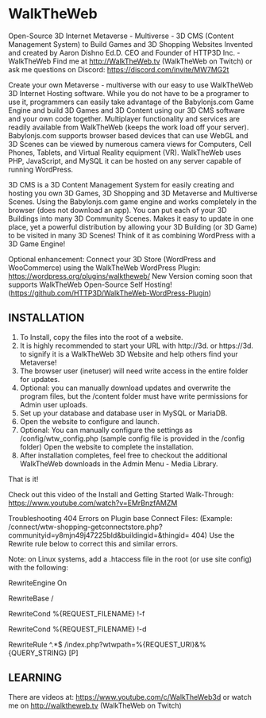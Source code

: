 # WalkTheWeb
Open-Source 3D Internet Metaverse - Multiverse - 3D CMS (Content Management System) to Build Games and 3D Shopping Websites
Invented and created by Aaron Dishno Ed.D.
CEO and Founder of HTTP3D Inc. - WalkTheWeb
Find me at http://WalkTheWeb.tv  (WalkTheWeb on Twitch) or ask me questions on Discord: https://discord.com/invite/MW7MG2t

Create your own Metaverse - multiverse with our easy to use WalkTheWeb 3D Internet Hosting software. While you do not have to be a programer to use it, programmers can easily take advantage of the Babylonjs.com Game Engine and build 3D Games and 3D Content using our 3D CMS software and your own code together. Multiplayer functionality and services are readily available from WalkTheWeb (keeps the work load off your server). Babylonjs.com supports browser based devices that can use WebGL and 3D Scenes can be viewed by numerous camera views for Computers, Cell Phones, Tablets, and Virtual Reality equipment (VR). WalkTheWeb uses PHP, JavaScript, and MySQL it can be hosted on any server capable of running WordPress.

3D CMS is a 3D Content Management System for easily creating and hosting you own 3D Games, 3D Shopping and 3D Metaverse and Multiverse Scenes. Using the Babylonjs.com game engine and works completely in the browser (does not download an app). You can put each of your 3D Buildings into many 3D Community Scenes. Makes it easy to update in one place, yet a powerful distribution by allowing your 3D Building (or 3D Game) to be visited in many 3D Scenes! Think of it as combining WordPress with a 3D Game Engine!

Optional enhancement: Connect your 3D Store (WordPress and WooCommerce) using the WalkTheWeb WordPress Plugin: https://wordpress.org/plugins/walktheweb/
New Version coming soon that supports WalkTheWeb Open-Source Self Hosting! (https://github.com/HTTP3D/WalkTheWeb-WordPress-Plugin)

INSTALLATION
---------------------------------------------------------------------------
1.  To Install, copy the files into the root of a website.
2.  It is highly recommended to start your URL with http://3d.  or   https://3d. to 
    signify it is a WalkTheWeb 3D Website and help others find your Metaverse!
3.  The browser user (inetuser) will need write access in the entire folder for updates.
4.  Optional: you can manually download updates and overwrite the program files, 
    but the /content folder must have write permissions for Admin user uploads.
5.  Set up your database and database user in MySQL or MariaDB.
6.  Open the website to configure and launch.
7.  Optional: You can manually configure the settings as /config/wtw_config.php
    (sample config file is provided in the /config folder)
    Open the website to complete the installation.
8.  After installation completes, feel free to checkout the additional WalkTheWeb downloads in the Admin Menu - Media Library.

That is it! 

Check out this video of the Install and Getting Started Walk-Through:
https://www.youtube.com/watch?v=EMrBnzfAMZM

Troubleshooting 404 Errors on Plugin base Connect Files:
(Example: /connect/wtw-shopping-getconnectstore.php?communityid=y8mjn49j47225bld&buildingid=&thingid= 404)
Use the Rewrite rule below to correct this and similar errors.

Note: on Linux systems, add a .htaccess file in the root (or use site config) with the following:

RewriteEngine On

RewriteBase /

RewriteCond %{REQUEST_FILENAME} !-f

RewriteCond %{REQUEST_FILENAME} !-d

RewriteRule ^.*$ /index.php?wtwpath=%{REQUEST_URI}&%{QUERY_STRING} [P]




LEARNING
---------------------------------------------------------------------------
There are videos at: https://www.youtube.com/c/WalkTheWeb3d
or watch me on http://walktheweb.tv     (WalkTheWeb on Twitch)
